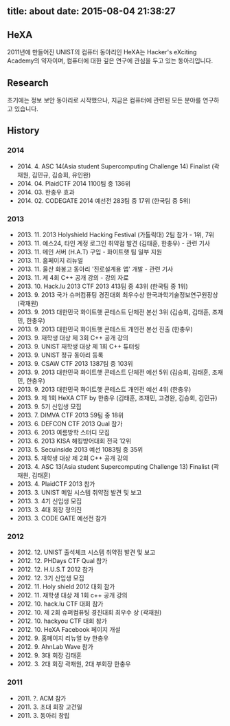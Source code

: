 title: about
date: 2015-08-04 21:38:27
---
## HeXA

2011년에 만들어진 UNIST의 컴퓨터 동아리인 HeXA는 Hacker's eXciting Academy의 약자이며, 컴퓨터에 대한 깊은 연구에 관심을 두고 있는 동아리입니다. 

## Research

초기에는 정보 보안 동아리로 시작했으나, 지금은 컴퓨터에 관련된 모든 분야를 연구하고 있습니다.

## History

### 2014

- 2014\. 4\. ASC 14(Asia student Supercomputing Challenge 14) Finalist (곽재원, 김민규, 김승회, 유인완)
- 2014\. 04\. PlaidCTF 2014 1100팀 중 136위
- 2014\. 03\. 한충우 효과
- 2014\. 02\. CODEGATE 2014 예선전 283팀 중 17위 (한국팀 중 5위)

### 2013

- 2013\. 11\. 2013 Holyshield Hacking Festival (가톨릭대) 2팀 참가 - 1위, 7위
- 2013\. 11\. 예스24, 타인 계정 로그인 취약점 발견 (김태훈, 한충우) - 관련 기사
- 2013\. 11\. 메인 서버 (H.A.T) 구입 - 화이트햇 팀 일부 지원
- 2013\. 11\. 홈페이지 리뉴얼
- 2013\. 11\. 울산 화봉고 동아리 '진로설계용 앱' 개발 - 관련 기사
- 2013\. 11\. 제 4회 C++ 공개 강의 - 강의 자료
- 2013\. 10\. Hack.lu 2013 CTF 2013 413팀 중 43위 (한국팀 중 1위)
- 2013\. 9\. 2013 국가 슈퍼컴퓨팅 경진대회 최우수상 한국과학기술정보연구원장상 (곽재원)
- 2013\. 9\. 2013 대한민국 화이트햇 콘테스트 단체전 본선 3위 (김승회, 김태훈, 조재민, 한충우)
- 2013\. 9\. 2013 대한민국 화이트햇 콘테스트 개인전 본선 진출 (한충우)
- 2013\. 9\. 재학생 대상 제 3회 C++ 공개 강의
- 2013\. 9\. UNIST 재학생 대상 제 1회 C++ 튜터링
- 2013\. 9\. UNIST 정규 동아리 등록
- 2013\. 9\. CSAW CTF 2013 1387팀 중 103위
- 2013\. 9\. 2013 대한민국 화이트햇 콘테스트 단체전 예선 5위 (김승회, 김태훈, 조재민, 한충우)
- 2013\. 9\. 2013 대한민국 화이트햇 콘테스트 개인전 예선 4위 (한충우)
- 2013\. 9\. 제 1회 HeXA CTF by 한충우 (김태훈, 조재민, 고경완, 김승회, 김민규)
- 2013\. 9\. 5기 신입생 모집
- 2013\. 7\. DIMVA CTF 2013 59팀 중 18위
- 2013\. 6\. DEFCON CTF 2013 Qual 참가
- 2013\. 6\. 2013 여름방학 스터디 모집
- 2013\. 6\. 2013 KISA 해킹방어대회 전국 12위
- 2013\. 5\. Secuinside 2013 예선 1083팀 중 35위
- 2013\. 5\. 재학생 대상 제 2회 C++ 공개 강의
- 2013\. 4\. ASC 13(Asia student Supercomputing Challenge 13) Finalist (곽재원, 김태훈)
- 2013\. 4\. PlaidCTF 2013 참가
- 2013\. 3\. UNIST 메일 시스템 취약점 발견 및 보고
- 2013\. 3\. 4기 신입생 모집
- 2013\. 3\. 4대 회장 정의진
- 2013\. 3\. CODE GATE 예선전 참가

### 2012

- 2012\. 12\. UNIST 출석체크 시스템 취약점 발견 및 보고
- 2012\. 12\. PHDays CTF Qual 참가
- 2012\. 12\. H.U.S.T 2012 참가
- 2012\. 12\. 3기 신입생 모집
- 2012\. 11\. Holy shield 2012 대회 참가
- 2012\. 11\. 재학생 대상 제 1회 c++ 공개 강의
- 2012\. 10\. hack.lu CTF 대회 참가
- 2012\. 10\. 제 2회 슈퍼컴퓨팅 경진대회 최우수 상 (곽재원)
- 2012\. 10\. hackyou CTF 대회 참가
- 2012\. 10\. HeXA Facebook 페이지 개설
- 2012\. 9\. 홈페이지 리뉴얼 by 한충우
- 2012\. 9\. AhnLab Wave 참가
- 2012\. 9\. 3대 회장 김태훈
- 2012\. 3\. 2대 회장 곽재원, 2대 부회장 한충우

### 2011

- 2011\. ?\. ACM 참가
- 2011\. 3\. 초대 회장 고건일
- 2011\. 3\. 동아리 창립
